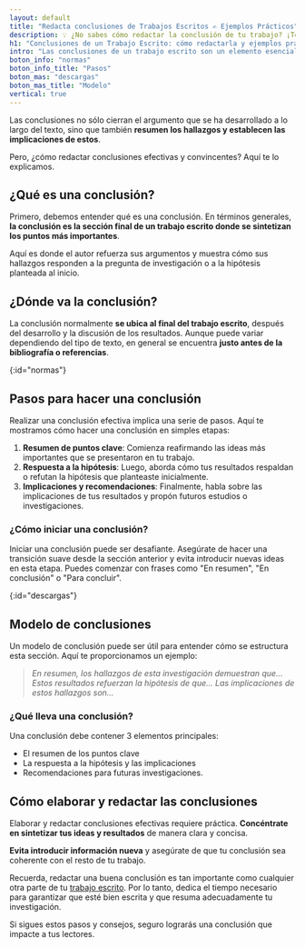 ```yaml
---
layout: default
title: "Redacta conclusiones de Trabajos Escritos ✍️ Ejemplos Prácticos"
description: 💡 ¿No sabes cómo redactar la conclusión de tu trabajo? ¡Te tenemos cubierto! Descubre ✅ qué es, 📍 dónde va, 📝 cómo hacerla y mucho más. ¡Haz clic!
h1: "Conclusiones de un Trabajo Escrito: cómo redactarla y ejemplos prácticos"
intro: "Las conclusiones de un trabajo escrito son un elemento esencial en cualquier texto académico, científico o profesional."
boton_info: "normas"
boton_info_title: "Pasos"
boton_mas: "descargas"
boton_mas_title: "Modelo"
vertical: true
---
```

Las conclusiones no sólo cierran el argumento que se ha desarrollado a lo largo del texto, sino que también **resumen los hallazgos y establecen las implicaciones de estos**.

Pero, ¿cómo redactar conclusiones efectivas y convincentes? Aquí te lo explicamos.

## ¿Qué es una conclusión?

Primero, debemos entender qué es una conclusión. En términos generales, **la conclusión es la sección final de un trabajo escrito donde se sintetizan los puntos más importantes**.

Aquí es donde el autor refuerza sus argumentos y muestra cómo sus hallazgos responden a la pregunta de investigación o a la hipótesis planteada al inicio.

## ¿Dónde va la conclusión?

La conclusión normalmente **se ubica al final del trabajo escrito**, después del desarrollo y la discusión de los resultados. Aunque puede variar dependiendo del tipo de texto, en general se encuentra **justo antes de la bibliografía o referencias**.
<!-- Anclaje para que la barra fijada no cubra el siguiente subtítulo -->
{:id="normas"}

## Pasos para hacer una conclusión

Realizar una conclusión efectiva implica una serie de pasos. Aquí te mostramos cómo hacer una conclusión en simples etapas:

1. **Resumen de puntos clave**: Comienza reafirmando las ideas más importantes que se presentaron en tu trabajo.
2. **Respuesta a la hipótesis**: Luego, aborda cómo tus resultados respaldan o refutan la hipótesis que planteaste inicialmente.
3. **Implicaciones y recomendaciones**: Finalmente, habla sobre las implicaciones de tus resultados y propón futuros estudios o investigaciones.

### ¿Cómo iniciar una conclusión?

Iniciar una conclusión puede ser desafiante. Asegúrate de hacer una transición suave desde la sección anterior y evita introducir nuevas ideas en esta etapa. Puedes comenzar con frases como "En resumen", "En conclusión" o "Para concluir".
<!-- Anclaje para que la barra fijada no cubra el siguiente subtítulo -->
{:id="descargas"}

## Modelo de conclusiones

Un modelo de conclusión puede ser útil para entender cómo se estructura esta sección. Aquí te proporcionamos un ejemplo:

>*En resumen, los hallazgos de esta investigación demuestran que... Estos resultados refuerzan la hipótesis de que... Las implicaciones de estos hallazgos son...*

### ¿Qué lleva una conclusión?

Una conclusión debe contener 3 elementos principales:

* El resumen de los puntos clave
* La respuesta a la hipótesis y las implicaciones
* Recomendaciones para futuras investigaciones.

## Cómo elaborar y redactar las conclusiones

Elaborar y redactar conclusiones efectivas requiere práctica. **Concéntrate en sintetizar tus ideas y resultados** de manera clara y concisa.

**Evita introducir información nueva** y asegúrate de que tu conclusión sea coherente con el resto de tu trabajo.

Recuerda, redactar una buena conclusión es tan importante como cualquier otra parte de tu [trabajo escrito](/). Por lo tanto, dedica el tiempo necesario para garantizar que esté bien escrita y que resuma adecuadamente tu investigación.

Si sigues estos pasos y consejos, seguro lograrás una conclusión que impacte a tus lectores.
